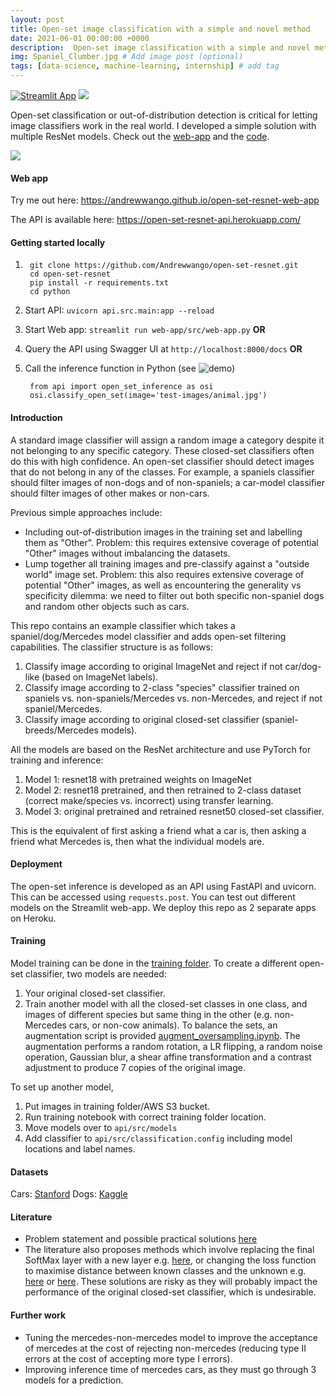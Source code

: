 ```yaml
---
layout: post
title: Open-set image classification with a simple and novel method
date: 2021-06-01 00:00:00 +0000
description:  Open-set image classification with a simple and novel method
img: Spaniel_Clumber.jpg # Add image post (optional)
tags: [data-science, machine-learning, internship] # add tag
---
```


[![Streamlit App](https://static.streamlit.io/badges/streamlit_badge_black_white.svg)](https://andrewwango.github.io/open-set-resnet-web-app) [![](https://img.shields.io/badge/GitHub-View%20on%20GitHub-blue?logo=GitHub)](https://github.com/Andrewwango/open-set-resnet)

Open-set classification or out-of-distribution detection is critical for letting image classifiers work in the real world. I developed a simple solution with multiple ResNet models. Check out the [web-app](https://andrewwango.github.io/open-set-resnet-web-app) and the [code](https://github.com/Andrewwango/open-set-resnet). 

![](https://raw.githubusercontent.com/Andrewwango/open-set-resnet/master/web-app/src/assets/display_sm.jpg)

#### Web app
Try me out here: https://andrewwango.github.io/open-set-resnet-web-app

The API is available here: https://open-set-resnet-api.herokuapp.com/ 

#### Getting started locally
1.
        git clone https://github.com/Andrewwango/open-set-resnet.git
        cd open-set-resnet
        pip install -r requirements.txt
        cd python
2. Start API: `uvicorn api.src.main:app --reload`
3. Start Web app: `streamlit run web-app/src/web-app.py`
**OR**
3. Query the API using Swagger UI at `http://localhost:8000/docs`
**OR**
3. Call the inference function in Python (see ![demo](python/demo.ipynb))

        from api import open_set_inference as osi 
        osi.classify_open_set(image='test-images/animal.jpg')

#### Introduction
A standard image classifier will assign a random image a category despite it not belonging to any specific category. These closed-set classifiers often do this with high confidence. An open-set classifier should detect images that do not belong in any of the classes. For example, a spaniels classifier should filter images of non-dogs and of non-spaniels; a car-model classifier should filter images of other makes or non-cars.

Previous simple approaches include:

- Including out-of-distribution images in the training set and labelling them as "Other". Problem: this requires extensive coverage of potential "Other" images without imbalancing the datasets.
- Lump together all training images and pre-classify against a "outside world" image set. Problem: this also requires extensive coverage of potential "Other" images, as well as encountering the generality vs specificity dilemma: we need to filter out both specific non-spaniel dogs and random other objects such as cars.

This repo contains an example classifier which takes a spaniel/dog/Mercedes model classifier and adds open-set filtering capabilities. The classifier structure is as follows:

1. Classify image according to original ImageNet and reject if not car/dog-like (based on ImageNet labels).
2. Classify image according to 2-class "species" classifier trained on spaniels vs. non-spaniels/Mercedes vs. non-Mercedes, and reject if not spaniel/Mercedes.
3. Classify image according to original closed-set classifier (spaniel-breeds/Mercedes models).

All the models are based on the ResNet architecture and use PyTorch for training and inference:
1. Model 1: resnet18 with pretrained weights on ImageNet
2. Model 2: resnet18 pretrained, and then retrained to 2-class dataset (correct make/species vs. incorrect) using transfer learning.
3. Model 3: original pretrained and retrained resnet50 closed-set classifier. 

This is the equivalent of first asking a friend what a car is, then asking a friend what Mercedes is, then what the individual models are.

#### Deployment
The open-set inference is developed as an API using FastAPI and uvicorn. This can be accessed using `requests.post`. You can test out different models on the Streamlit web-app. We deploy this repo as 2 separate apps on Heroku.

#### Training
Model training can be done in the [training folder](https://github.com/Andrewwango/open-set-resnet/tree/master/training). To create a different open-set classifier, two models are needed:
1. Your original closed-set classifier.
2. Train another model with all the closed-set classes in one class, and images of different species but same thing in the other (e.g. non-Mercedes cars, or non-cow animals). To balance the sets, an augmentation script is provided [augment_oversampling.ipynb](https://github.com/Andrewwango/open-set-resnet/blob/master/augmentation-notebooks/augment_oversampling.ipynb). The augmentation performs a random rotation, a LR flipping, a random noise operation, Gaussian blur, a shear affine transformation and a contrast adjustment to produce 7 copies of the original image.

To set up another model,
1. Put images in training folder/AWS S3 bucket.
2. Run training notebook with correct training folder location.
3. Move models over to `api/src/models`
4. Add classifier to `api/src/classification.config` including model locations and label names.

#### Datasets
Cars: [Stanford](http://ai.stanford.edu/~jkrause/cars/car_dataset.html )
Dogs: [Kaggle](https://www.kaggle.com/gpiosenka/70-dog-breedsimage-data-set)

#### Literature
- Problem statement and possible practical solutions [here](https://towardsdatascience.com/does-a-neural-network-know-what-it-doesnt-know-c2b4517896d7)
- The literature also proposes methods which involve replacing the final SoftMax layer with a new layer e.g. [here](https://arxiv.org/abs/1511.06233), or changing the loss function to maximise distance between known classes and the unknown e.g. [here](https://arxiv.org/pdf/1811.04110v2.pdf) or [here](https://arxiv.org/pdf/1802.04365.pdf). These solutions are risky as they will probably impact the performance of the original closed-set classifier, which is undesirable.

#### Further work
- Tuning the mercedes-non-mercedes model to improve the acceptance of mercedes at the cost of rejecting non-mercedes (reducing type II errors at the cost of accepting more type I errors).
- Improving inference time of mercedes cars, as they must go through 3 models for a prediction.
